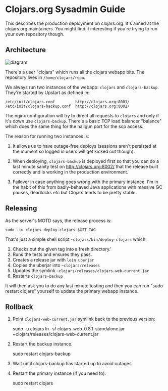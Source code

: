 Clojars.org Sysadmin Guide
==========================

This describes the production deployment on clojars.org.  It's aimed
at the clojars.org maintainers.  You might find it interesting if
you're trying to run your own repository though.

Architecture
------------

![diagram](https://raw.github.com/ato/clojars-web/master/architecture.png)

There's a user "clojars" which runs all the clojars webapp bits.  The
repository lives in `/home/clojars/repo`.

We always run two instances of the webapp: `clojars` and
`clojars-backup`.  They're started by Upstart as defined in:

    /etc/init/clojars.conf         http://clojars.org:8001/
    /etc/init/clojars-backup.conf  http://clojars.org:8002/

The nginx configuration will try to direct all requests to `clojars` and
only if it's down use `clojars-backup`.  There's a basic TCP load
balancer "balance" which does the same thing for the nailgun port for
the scp access.

The reason for running two instances is:

1. It allows us to have outage-free deploys (sessions aren't persisted
   at the moment so logged in users will get kicked out though).

2. When deploying, `clojars-backup` is deployed first so that you can do
   a last minute sanity test on http://clojars.org:8002/ that the 
   release built correctly and is working in the production environment.

3. Failover in case anything goes wrong with the primary instance. I'm
   in the habit of this from badly-behaved Java applications with
   massive GC pauses, deadlocks etc but Clojars tends to be pretty
   stable.

Releasing
---------

As the server's MOTD says, the release process is:

    sudo -iu clojars deploy-clojars $GIT_TAG

That's just a simple shell script `~clojars/bin/deploy-clojars` which:

1. Checks out the given tag into a fresh directory.'
2. Runs the tests and ensures they pass.
3. Creates a release jar with `lein uberjar`
4. Copies the uberjar into `~clojars/releases`
5. Updates the symlink `~clojars/releases/clojars-web-current.jar`
6. Restarts `clojars-backup`

It will then ask you to do any last minute testing and then you can
run "sudo restart clojars" yourself to update the primary webapp
instance.

Rollback
--------

1. Point `clojars-web-current.jar` symlink back to the previous
   version:

   sudo -u clojars ln -sf clojars-web-0.8.1-standalone.jar ~clojars/releases/clojars-web-current.jar

2. Restart the backup instance.

   sudo restart clojars-backup

3. Wait until clojars-backup has started up to avoid outages.

4. Restart the primary instance (if you need to):

   sudo restart clojars
